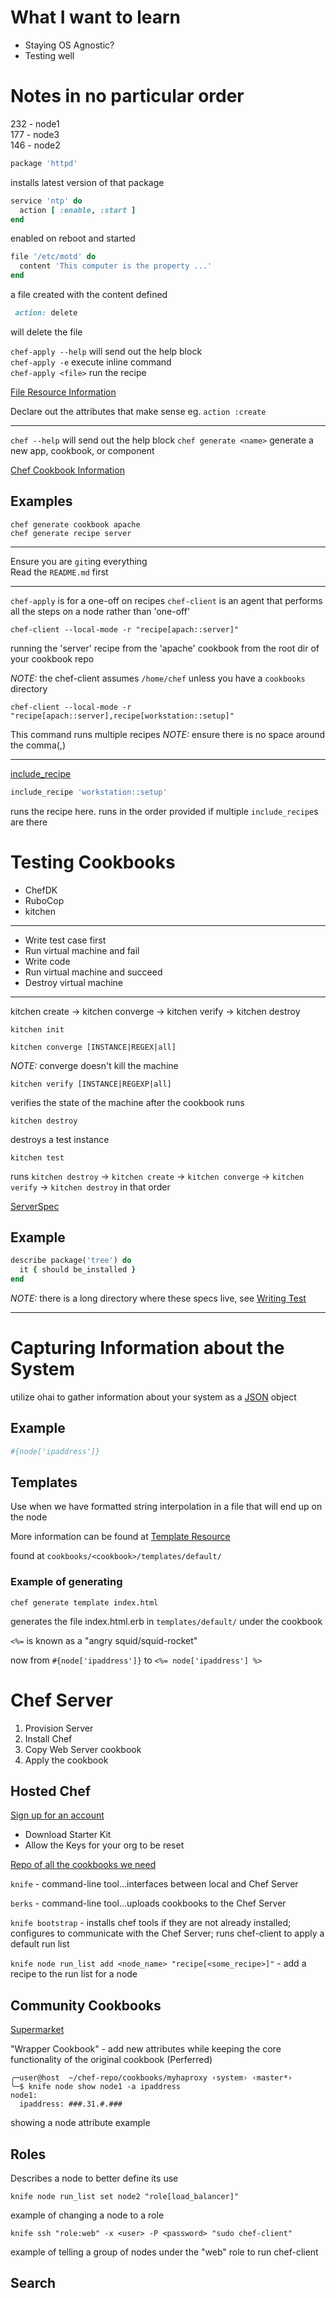 # What I want to learn
* Staying OS Agnostic?
* Testing well


# Notes in no particular order

232 - node1  
177 - node3  
146 - node2  

```ruby
package 'httpd'  
```
installs latest version of that package

```ruby
service 'ntp' do
  action [ :enable, :start ]
end
```
enabled on reboot and started

```ruby
file '/etc/motd' do
  content 'This computer is the property ...'
end
```
a file created with the content defined

```ruby 
 action: delete
```
will delete the file

`chef-apply --help` will send out the help block  
`chef-apply -e` execute inline command  
`chef-apply <file>` run the recipe  

[File Resource Information](https://docs.chef.io/resource_file.html)

Declare out the attributes that make sense eg. `action :create`

---

`chef --help` will send out the help block
`chef generate <name>` generate a new app, cookbook, or component

[Chef Cookbook Information](https://docs.chef.io/cookbooks.html)

## Examples
`chef generate cookbook apache`  
`chef generate recipe server`  


---

Ensure you are `git`ing everything  
Read the `README.md` first  

---

`chef-apply` is for a one-off on recipes
`chef-client` is an agent that performs all the steps on a node rather than 'one-off'

```shell
chef-client --local-mode -r "recipe[apach::server]"
```
running the 'server' recipe from the 'apache' cookbook from the root dir of your cookbook repo

_NOTE:_  the chef-client assumes `/home/chef` unless you have a `cookbooks` directory

```shell
chef-client --local-mode -r "recipe[apach::server],recipe[workstation::setup]"
```
This command runs multiple recipes _NOTE:_ ensure there is no space around the comma(,)

---

[include_recipe](https://docs.chef.io/recipes.html#include-recipes)

```ruby
include_recipe 'workstation::setup'
```
runs the recipe here.  runs in the order provided if multiple `include_recipe`s are there

# Testing Cookbooks

* ChefDK
 * RuboCop
 * kitchen

---

* Write test case first
* Run virtual machine and fail
* Write code
* Run virtual machine and succeed
* Destroy virtual machine

---

kitchen create -> kitchen converge -> kitchen verify -> kitchen destroy

```shell
kitchen init
```
```shell
kitchen converge [INSTANCE|REGEX|all]
```
_NOTE:_ converge doesn't kill the machine

```shell
kitchen verify [INSTANCE|REGEXP|all]
```
verifies the state of the machine after the cookbook runs

```shell
kitchen destroy
```
destroys a test instance

```shell
kitchen test
```

runs `kitchen destroy` -> `kitchen create` -> `kitchen converge` -> `kitchen verify` -> `kitchen destroy` in that order


[ServerSpec](http://serverspec.org)

## Example

```ruby
describe package('tree') do
  it { should be_installed }
end
```
_NOTE:_ there is a long directory where these specs live, see [Writing Test](http://kitchen.ci/docs/getting-started/writing-test)

---

# Capturing Information about the System

utilize ohai to gather information about your system as a [JSON](http://json.org) object

## Example
```ruby
#{node['ipaddress']}
```

## Templates

Use when we have formatted string interpolation in a file that will end up on the node

More information can be found at [Template Resource](https://docs.chef.io/resource_template.html)

found at `cookbooks/<cookbook>/templates/default/`

### Example of generating
```shell
chef generate template index.html
```
generates the file index.html.erb in `templates/default/` under the cookbook

`<%=` is known as a "angry squid/squid-rocket"

now from `#{node['ipaddress']}` to `<%= node['ipaddress'] %>` 


# Chef Server

1. Provision Server
2. Install Chef
3. Copy Web Server cookbook
4. Apply the cookbook

## Hosted Chef

[Sign up for an account](https://www.chef.io)

* Download Starter Kit
* Allow the Keys for your org to be reset

[Repo of all the cookbooks we need](https://github.com/chef-training/chef-essentials-repo)

`knife` - command-line tool...interfaces between local and Chef Server  

`berks` - command-line tool...uploads cookbooks to the Chef Server  

`knife bootstrap` - installs chef tools if they are not already installed; configures to communicate with the Chef Server; runs chef-client to apply a default run list

`knife node run_list add <node_name> "recipe[<some_recipe>]"` - add a recipe to the run list for a node

## Community Cookbooks

[Supermarket](https://supermarket.chef.io)

"Wrapper Cookbook" - add new attributes while keeping the core functionality of the original cookbook (Perferred)

```shell
╭─user@host  ~/chef-repo/cookbooks/myhaproxy ‹system› ‹master*›
╰─$ knife node show node1 -a ipaddress                                                                                                                                                       node1:
  ipaddress: ###.31.#.###
```
showing a node attribute example

## Roles

Describes a node to better define its use

```shell
knife node run_list set node2 "role[load_balancer]"
```
example of changing a node to a role

```shell
knife ssh "role:web" -x <user> -P <password> "sudo chef-client"
```
example of telling a group of nodes under the "web" role to run chef-client

## Search

